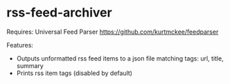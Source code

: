 # rss-feed-archiver

Requires:
Universal Feed Parser
https://github.com/kurtmckee/feedparser

Features:
+ Outputs unformatted rss feed items to a json file matching tags: url, title, summary
+ Prints rss item tags (disabled by default)


